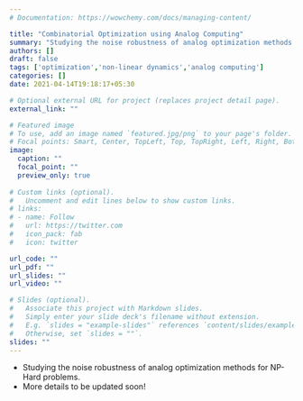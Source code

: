 ```yaml
---
# Documentation: https://wowchemy.com/docs/managing-content/

title: "Combinatorial Optimization using Analog Computing"
summary: "Studying the noise robustness of analog optimization methods for NP-Hard problems."
authors: []
draft: false
tags: ['optimization','non-linear dynamics','analog computing']
categories: []
date: 2021-04-14T19:18:17+05:30

# Optional external URL for project (replaces project detail page).
external_link: ""

# Featured image
# To use, add an image named `featured.jpg/png` to your page's folder.
# Focal points: Smart, Center, TopLeft, Top, TopRight, Left, Right, BottomLeft, Bottom, BottomRight.
image:
  caption: ""
  focal_point: ""
  preview_only: true
  
# Custom links (optional).
#   Uncomment and edit lines below to show custom links.
# links:
# - name: Follow
#   url: https://twitter.com
#   icon_pack: fab
#   icon: twitter

url_code: ""
url_pdf: ""
url_slides: ""
url_video: ""

# Slides (optional).
#   Associate this project with Markdown slides.
#   Simply enter your slide deck's filename without extension.
#   E.g. `slides = "example-slides"` references `content/slides/example-slides.md`.
#   Otherwise, set `slides = ""`.
slides: ""
---
```

* Studying the noise robustness of analog optimization methods for NP-Hard problems.
* More details to be updated soon!
